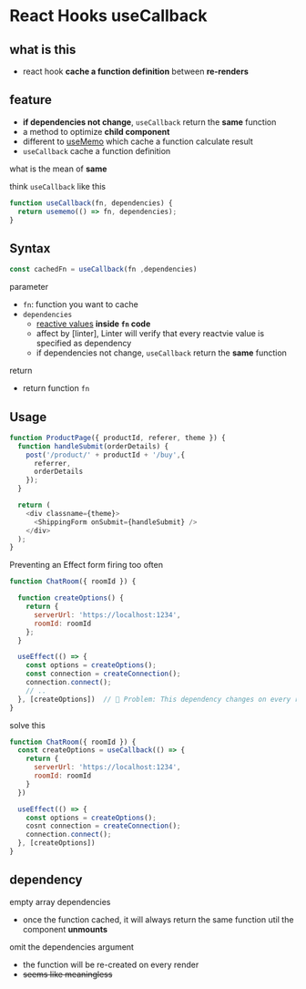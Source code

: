 # React Hooks useCallback

## what is this

- react hook **cache a function definition** between **re-renders**

## feature

- **if dependencies not change**, `useCallback` return the **same** function
- a method to optimize **child component**
- different to [useMemo](react-hooks-usememo.md) which cache a function calculate result
- `useCallback` cache a function definition

what is the mean of **same**

think `useCallback` like this

```js
function useCallback(fn, dependencies) {
  return usememo(() => fn, dependencies);
}
```

## Syntax

```js
const cachedFn = useCallback(fn ,dependencies)
```

parameter

- `fn`: function you want to cache
- `dependencies`
  - [reactive values](react-glossary.md#reactive-value) **inside `fn` code**
  - affect by [linter], Linter will verify that every reactvie value is specified as dependency
  - if dependencies not change, `useCallback` return the **same** function


return

- return function `fn`

## Usage

```js
function ProductPage({ productId, referer, theme }) {
  function handleSubmit(orderDetails) {
    post('/product/' + productId + '/buy',{
      referrer,
      orderDetails
    });
  }

  return (
    <div classname={theme}>
      <ShippingForm onSubmit={handleSubmit} />
    </div>
  );
}
```

Preventing an Effect form firing too often

```js
function ChatRoom({ roomId }) {

  function createOptions() {
    return {
      serverUrl: 'https://localhost:1234',
      roomId: roomId
    };
  }

  useEffect(() => {
    const options = createOptions();
    const connection = createConnection();
    connection.connect();
    // ..
  }, [createOptions])  // 🔴 Problem: This dependency changes on every render
}
```

solve this

```js
function ChatRoom({ roomId }) {
  const createOptions = useCallback(() => {
    return {
      serverUrl: 'https://localhost:1234',
      roomId: roomId
    }
  })

  useEffect(() => {
    const options = createOptions();
    cosnt connection = createConnection();
    connection.connect();
  }, [createOptions])
}
```

## dependency

empty array dependencies

- once the function cached, it will always return the same function util the component **unmounts**

omit the dependencies argument

- the function will be re-created on every render
- ~~seems like meaningless~~

